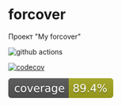 # forcover 

Проект "My forcover"

![github actions](https://github.com/AlexeyEsipov/forcover/actions/workflows/maven.yml/badge.svg)

[![codecov](https://codecov.io/gh/AlexeyEsipov/forcover/graph/badge.svg?token=EPL5FDJK93)](https://codecov.io/gh/AlexeyEsipov/forcover)

[//]: # (![Coverage]&#40;.github/badges/jacoco.svg&#41;)

[//]: # (![Coverage]&#40;.github/badges/jacoco.svg&#41;)

[![Coverage](.github/badges/jacoco.svg)](https://github.com/AlexeyEsipov/forcover/actions/workflows/build.yml)

[//]: # (![Coverage]&#40;https://github.com/AlexeyEsipov/forcover/actions/workflows/maven.yml/jacoco.svg&#41;)

[//]: # (![Coverage]&#40;https://github.com/AlexeyEsipov/forcover/actions/workflows/build.yml/jacoco.svg&#41;)

[//]: # ([![Coverage]&#40;.github/badges/jacoco.svg&#41;]&#40;https://github.com/AlexeyEsipov/forcover/actions/workflows/build.yml&#41;)

[//]: # ([![coverage]&#40;https://raw.githubusercontent.com/AlexeyEsipov/forcover/badges/jacoco.svg&#41;]&#40;https://github.com/AlexeyEsipov/forcover/actions/workflows/build.yml&#41;)

[//]: # ([![coverage]&#40;https://raw.githubusercontent.com/AlexeyEsipov/forcover/badges/jacoco.svg&#41;]&#40;https://github.com/AlexeyEsipov/forcover/actions/workflows/build.yml&#41;)

[//]: # ([![branches coverage]&#40;https://raw.githubusercontent.com/AlexeyEsipov/forcover/badges/branches.svg&#41;]&#40;https://github.com/AlexeyEsipov/forcover/actions/workflows/build.yml&#41;)